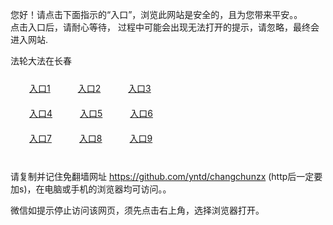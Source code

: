 您好！请点击下面指示的“入口”，浏览此网站是安全的，且为您带来平安。。 <br/>
点击入口后，请耐心等待， 过程中可能会出现无法打开的提示，请忽略，最终会进入网站. </br>

法轮大法在长春<br/>
<div style="padding:10px"><a style="margin:20px" target="_blank" href="https://d3lczq4b2p8a2x.cloudfront.net/2Qpsp?ekijb" id="ccLink1" rel="nofollow">入口1</a> <a target="_blank" style="margin:20px" href="https://d3ewlval5bun4x.cloudfront.net/2Qpsp?eduyubt" id="ccLink2" rel="nofollow">入口2</a> <a style="margin:20px" target="_blank" href="https://d2r798gq2834o7.cloudfront.net/2Qpsp?bqftrabn" id="ccLink3" rel="nofollow">入口3</a></div>

<div style="padding:10px" ><a style="margin:20px" target="_blank" href="https://d3lczq4b2p8a2x.cloudfront.net/2Qpsp?ekijb" id="ccLink4" rel="nofollow">入口4</a> <a style="margin:20px" href="https://d3ewlval5bun4x.cloudfront.net/2Qpsp?eduyubt" target="_blank" id="ccLink5" rel="nofollow">入口5</a> <a style="margin:20px" href="https://d2r798gq2834o7.cloudfront.net/2Qpsp?bqftrabn" target="_blank" id="ccLink6" rel="nofollow">入口6</a></div>

<div style="padding:10px"><a style="margin:20px" target="_blank" href="https://d3lczq4b2p8a2x.cloudfront.net/2Qpsp?ekijb" id="ccLink7" rel="nofollow">入口7</a> <a style="margin:20px" href="https://d3ewlval5bun4x.cloudfront.net/2Qpsp?eduyubt" target="_blank" id="ccLink8" rel="nofollow">入口8</a> <a style="margin:20px" target="_blank" href="https://d2r798gq2834o7.cloudfront.net/2Qpsp?bqftrabn" id="ccLink9" rel="nofollow">入口9</a></div>

<br/>



请复制并记住免翻墙网址 https://github.com/yntd/changchunzx (http后一定要加s)，在电脑或手机的浏览器均可访问。。<br/>

微信如提示停止访问该网页，须先点击右上角，选择浏览器打开。
